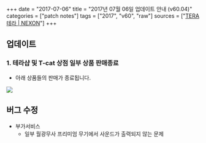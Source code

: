 +++
date = "2017-07-06"
title = "2017년 07월 06일 업데이트 안내 (v60.04)"
categories = ["patch notes"]
tags = ["2017", "v60", "raw"]
sources = ["[TERA 테라 | NEXON](http://tera.nexon.com/news/update/view.aspx?n4articlesn=285)"]
+++

## 업데이트

### **1.** 테라샵 및 T-cat 상점 일부 상품 판매종료
- 아래 상품들의 판매가 종료됩니다.

![](/images/patch/v60-04_1.png)

## 버그 수정

- 부가서비스
  - 일부 월광무사 프리미엄 무기에서 사운드가 출력되지 않는 문제
